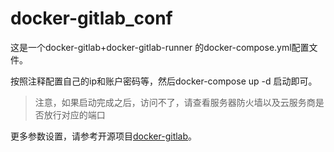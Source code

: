 # docker-gitlab_conf
这是一个docker-gitlab+docker-gitlab-runner 的docker-compose.yml配置文件。

按照注释配置自己的ip和账户密码等，然后docker-compose up -d 启动即可。

> 注意，如果启动完成之后，访问不了，请查看服务器防火墙以及云服务商是否放行对应的端口

更多参数设置，请参考开源项目[docker-gitlab](https://github.com/sameersbn/docker-gitlab)。
